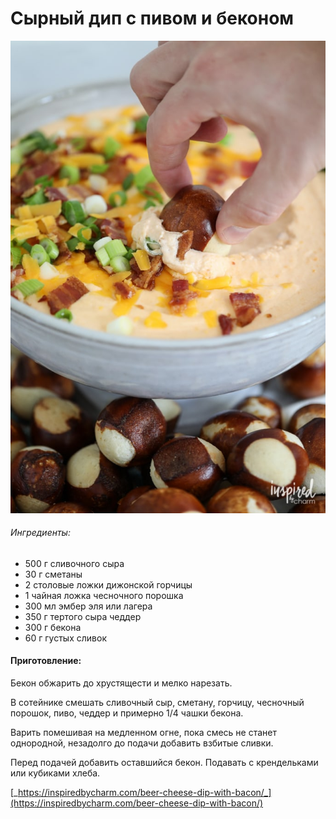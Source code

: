 ﻿---
image: ../../pics/bacon-beer-cheese-dip-fall-appetizer-683x1024-1.jpg
---
# Сырный дип с пивом и беконом

![](../../pics/bacon-beer-cheese-dip-fall-appetizer-683x1024-1.jpg)

###### Ингредиенты:

* 500 г сливочного сыра
* 30 г сметаны
* 2 столовые ложки дижонской горчицы
* 1 чайная ложка чесночного порошка
* 300 мл эмбер эля или лагера
* 350 г тертого сыра чеддер
* 300 г бекона
* 60 г густых сливок

#### Приготовление:

Бекон обжарить до хрустящести и мелко нарезать.

В сотейнике смешать сливочный сыр, сметану, горчицу, чесночный порошок, пиво, чеддер и примерно 1/4 чашки бекона.

Варить помешивая на медленном огне, пока смесь не станет однородной, незадолго до подачи добавить взбитые сливки.

Перед подачей добавить оставшийся бекон. Подавать с крендельками или кубиками хлеба.

[_https://inspiredbycharm.com/beer-cheese-dip-with-bacon/_](https://inspiredbycharm.com/beer-cheese-dip-with-bacon/)

